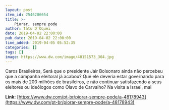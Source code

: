 ```yaml
---
layout: post
item_id: 2546206654
title: >-
    Piorar, sempre pode
author: Tatu D'Oquei
date: 2019-04-02 22:00:00
pub_date: 2019-04-02 22:00:00
time_added: 2019-04-05 05:52:35
categories: []
tags: []
image: https://www.dw.com/image/48151573_304.jpg
---
```


Caros Brasileiros, Será que o presidente Jair Bolsonaro ainda não percebeu que a campanha eleitoral já acabou? Que ele deveria estar governando para os mais de 200 milhões de brasileiros, e não continuar satisfazendo a seus eleitores ou ideólogos como Olavo de Carvalho? Na visita a Israel, mai

**Link:** [https://www.dw.com/pt-br/piorar-sempre-pode/a-48178943](https://www.dw.com/pt-br/piorar-sempre-pode/a-48178943)

